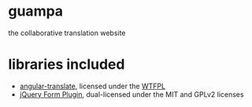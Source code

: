 guampa
======

the collaborative translation website


libraries included
==================
* [angular-translate](http://pascalprecht.github.io/angular-translate), licensed under the [WTFPL](http://www.wtfpl.net/)
* [jQuery Form Plugin](http://jquery.malsup.com/form/), dual-licensed under the MIT and GPLv2 licenses
